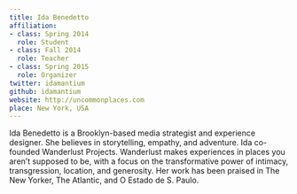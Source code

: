 ```yaml
---
title: Ida Benedetto
affiliation:
- class: Spring 2014
  role: Student
- class: Fall 2014
  role: Teacher
- class: Spring 2015
  role: Organizer
twitter: idamantium
github: idamantium
website: http://uncommonplaces.com
place: New York, USA
---
```

Ida Benedetto is a Brooklyn-based media strategist and experience designer. She believes in storytelling, empathy, and adventure. Ida co-founded Wanderlust Projects. Wanderlust makes experiences in places you aren’t supposed to be, with a focus on the transformative power of intimacy, transgression, location, and generosity. Her work has been praised in The New Yorker, The Atlantic, and O Estado de S. Paulo.
